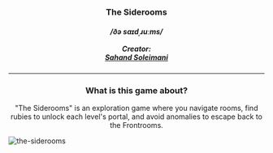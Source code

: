 <h3 align="center">
    The Siderooms
    <br>
    <h5 align="center">
    /ðə saɪdˌɹuːms/
    <br><br>
    <strong>Creator:</strong>
    <br>
    <a href="https://github.com/arsenobetaine">Sahand Soleimani</a>
    </h5>
</h3>

<hr>

<h3 align="center">
    <strong>What is this game about?</strong>
</h3>

<p align="center">
    "The Siderooms" is an exploration game where you navigate rooms, find rubies to unlock each level's portal, and avoid anomalies to escape back to the Frontrooms.
</p>

![the-siderooms](https://github.com/user-attachments/assets/a2719737-4256-4510-bd07-85964babcd20)
